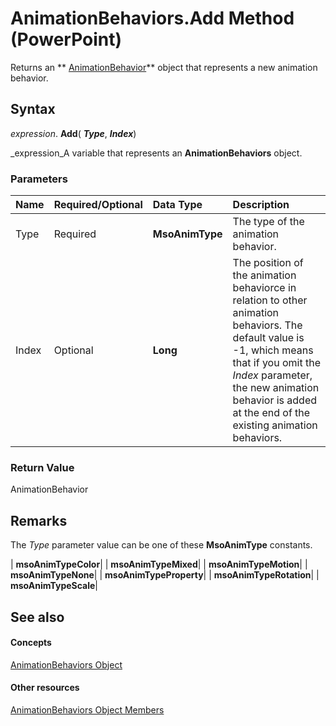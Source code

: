 
# AnimationBehaviors.Add Method (PowerPoint)

Returns an  ** [AnimationBehavior](70eeb4aa-b9ba-ff7d-93ee-425cf191a6cb.md)** object that represents a new animation behavior.


## Syntax

 _expression_. **Add**( **_Type_**,  **_Index_**)

 _expression_A variable that represents an  **AnimationBehaviors** object.


### Parameters



|**Name**|**Required/Optional**|**Data Type**|**Description**|
|:-----|:-----|:-----|:-----|
|Type|Required| **MsoAnimType**|The type of the animation behavior.|
|Index|Optional| **Long**|The position of the animation behaviorce in relation to other animation behaviors. The default value is -1, which means that if you omit the  _Index_ parameter, the new animation behavior is added at the end of the existing animation behaviors.|

### Return Value

AnimationBehavior


## Remarks

The  _Type_ parameter value can be one of these **MsoAnimType** constants.



| **msoAnimTypeColor**|
| **msoAnimTypeMixed**|
| **msoAnimTypeMotion**|
| **msoAnimTypeNone**|
| **msoAnimTypeProperty**|
| **msoAnimTypeRotation**|
| **msoAnimTypeScale**|

## See also


#### Concepts


 [AnimationBehaviors Object](40e11093-5cbd-c8d3-04b5-4cd7de97bfa7.md)
#### Other resources


 [AnimationBehaviors Object Members](b6e2576b-83d2-32e8-6222-f06294dde49a.md)
